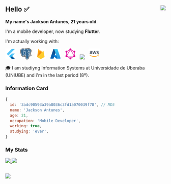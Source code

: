 ## Hello ✅ <img align="right" src="https://komarev.com/ghpvc/?username=Jack-antunes-01&style=flat-square&color=blueviolet">

**My name's Jackson Antunes, 21 years old**. 

I'm a mobile developer, now studying **Flutter**. <br /> 
  
I'm actually working with: 

<p>
<img src="https://raw.githubusercontent.com/github/explore/80688e429a7d4ef2fca1e82350fe8e3517d3494d/topics/flutter/flutter.png" height="35px"/>
&nbsp;
<img src="https://raw.githubusercontent.com/github/explore/80688e429a7d4ef2fca1e82350fe8e3517d3494d/topics/postgresql/postgresql.png" height="35px"/> 
&nbsp;
<img src="https://raw.githubusercontent.com/github/explore/80688e429a7d4ef2fca1e82350fe8e3517d3494d/topics/firebase/firebase.png" height="35px" />   
&nbsp;
<img src="https://raw.githubusercontent.com/github/explore/80688e429a7d4ef2fca1e82350fe8e3517d3494d/topics/azure/azure.png" height="35px" /> 
&nbsp;
<img src="https://raw.githubusercontent.com/github/explore/80688e429a7d4ef2fca1e82350fe8e3517d3494d/topics/graphql/graphql.png" height="35px" /> 
&nbsp;
<img src="https://seeklogo.com/images/F/figma-logo-E4E21D3AEA-seeklogo.com.png" height="35px" />
&nbsp;  
<img src="https://raw.githubusercontent.com/github/explore/80688e429a7d4ef2fca1e82350fe8e3517d3494d/topics/aws/aws.png" height="35px" /> 
 
</p>

:mortar_board: I am studiyng Information Systems at Universidade de Uberaba (UNIUBE) and i'm in the last period (8º). 

### Information Card

```jsx
{
  id: '3adc90593a39a8036c3fd1a070039f78', // MD5
  name: 'Jackson Antunes',
  age: 21,
  occupation: 'Mobile Developer',
  working: true,
  studying: 'ever',
}
```

<div>
  <h3>My Stats</h3>
  <a href="https://github.com/Jack-antunes-01">
  <img height="180em" src="https://github-readme-stats.vercel.app/api?username=Jack-antunes-01&show_icons=true&theme=gotham&include_all_commits=true&count_private=true"/>
  <img height="180em" src="https://github-readme-stats.vercel.app/api/top-langs/?username=Jack-antunes-01&layout=compact&langs_count=7&theme=gotham"/>
</div>
  
  ##
<div>
  <a href="https://www.linkedin.com/in/jackson-antunes-143318182/" target="_blank"><img src="https://img.shields.io/badge/-LinkedIn-%230077B5?style=for-the-badge&logo=linkedin&logoColor=white" target="_blank"></a> 
</div>

 
<!-- <img src="https://raw.githubusercontent.com/github/explore/80688e429a7d4ef2fca1e82350fe8e3517d3494d/topics/javascript/javascript.png" height="35px"/>
&nbsp;  
<img src="https://raw.githubusercontent.com/github/explore/80688e429a7d4ef2fca1e82350fe8e3517d3494d/topics/typescript/typescript.png" height="35px"/>
&nbsp;
<img src="https://appmasters.io/static/react-47ce6e77f039020ee2e76a10c1e988e9.png" height="35px"/> 
&nbsp; 

I know and i don't have experience with: <br />
<p>
<img src="https://upload.wikimedia.org/wikipedia/commons/thumb/c/cf/Angular_full_color_logo.svg/512px-Angular_full_color_logo.svg.png" height="35px" />  
&nbsp;
<img src="https://raw.githubusercontent.com/github/explore/80688e429a7d4ef2fca1e82350fe8e3517d3494d/topics/nodejs/nodejs.png" height="35px" /> 
  &nbsp;
<img src="https://raw.githubusercontent.com/github/explore/80688e429a7d4ef2fca1e82350fe8e3517d3494d/topics/docker/docker.png" height="35px" /> 
  &nbsp;
<img src="https://raw.githubusercontent.com/github/explore/80688e429a7d4ef2fca1e82350fe8e3517d3494d/topics/html/html.png" height="35px" /> 
  &nbsp;
<img src="https://raw.githubusercontent.com/github/explore/80688e429a7d4ef2fca1e82350fe8e3517d3494d/topics/php/php.png" height="35px" /> 
  </p>
-->
